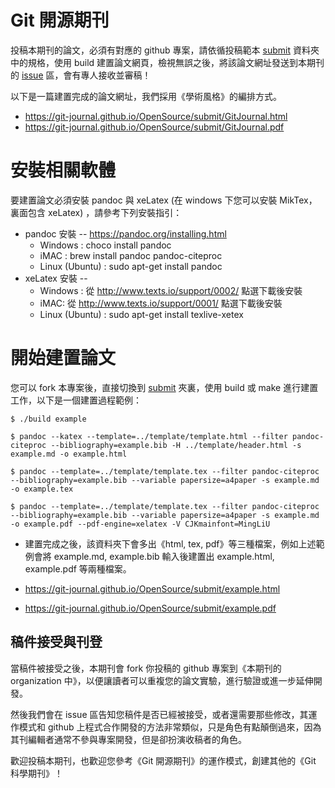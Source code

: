 # Git 開源期刊

投稿本期刊的論文，必須有對應的 github 專案，請依循投稿範本 [submit](submit) 資料夾中的規格，使用 build 建置論文網頁，檢視無誤之後，將該論文網址發送到本期刊的 [issue](https://github.com/git-journal/OpenSource/issues) 區，會有專人接收並審稿！

以下是一篇建置完成的論文網址，我們採用《學術風格》的編排方式。

* https://git-journal.github.io/OpenSource/submit/GitJournal.html
* https://git-journal.github.io/OpenSource/submit/GitJournal.pdf


# 安裝相關軟體

要建置論文必須安裝 pandoc 與 xeLatex (在 windows 下您可以安裝 MikTex，裏面包含 xeLatex) ，請參考下列安裝指引：

* pandoc 安裝 -- https://pandoc.org/installing.html
    * Windows : choco install pandoc
    * iMAC : brew install pandoc pandoc-citeproc
    * Linux (Ubuntu) : sudo apt-get install pandoc
* xeLatex 安裝 -- 
    * Windows : 從 http://www.texts.io/support/0002/ 點選下載後安裝
    * iMAC: 從 http://www.texts.io/support/0001/ 點選下載後安裝
    * Linux (Ubuntu) : sudo apt-get install texlive-xetex

# 開始建置論文

您可以 fork 本專案後，直接切換到 [submit](submit) 夾裏，使用 build 或 make 進行建置工作，以下是一個建置過程範例：

```
$ ./build example

$ pandoc --katex --template=../template/template.html --filter pandoc-citeproc --bibliography=example.bib -H ../template/header.html -s example.md -o example.html

$ pandoc --template=../template/template.tex --filter pandoc-citeproc --bibliography=example.bib --variable papersize=a4paper -s example.md -o example.tex

$ pandoc --template=../template/template.tex --filter pandoc-citeproc --bibliography=example.bib --variable papersize=a4paper -s example.md -o example.pdf --pdf-engine=xelatex -V CJKmainfont=MingLiU
```

* 建置完成之後，該資料夾下會多出《html, tex, pdf》等三種檔案，例如上述範例會將 example.md, example.bib 輸入後建置出 example.html, example.pdf 等兩種檔案。


* https://git-journal.github.io/OpenSource/submit/example.html
* https://git-journal.github.io/OpenSource/submit/example.pdf

## 稿件接受與刊登

當稿件被接受之後，本期刊會 fork 你投稿的 github 專案到《本期刊的 organization 中》，以便讓讀者可以重複您的論文實驗，進行驗證或進一步延伸開發。

然後我們會在 issue 區告知您稿件是否已經被接受，或者還需要那些修改，其運作模式和 github 上程式合作開發的方法非常類似，只是角色有點顛倒過來，因為其刊編輯者通常不參與專案開發，但是卻扮演收稿者的角色。

歡迎投稿本期刊，也歡迎您參考《Git 開源期刊》的運作模式，創建其他的《Git 科學期刊》！

